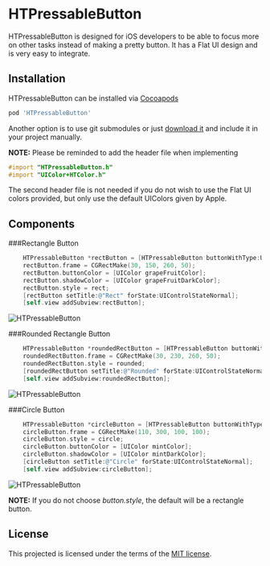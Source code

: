 HTPressableButton
==============
HTPressableButton is designed for iOS developers to be able to focus more on other tasks instead of making a pretty button. It has a Flat UI design and is very easy to integrate.


Installation
-------------------
HTPressableButton can be installed via [Cocoapods](http://cocoapods.org/)

```ruby
pod 'HTPressableButton'
```

Another option is to use git submodules or just [download it](https://github.com/Grouper/FlatUIKit/archive/master.zip) and include it in your project manually.

**NOTE:** Please be reminded to add the header file when implementing

```objective-c
#import "HTPressableButton.h"
#import "UIColor+HTColor.h"
```

The second header file is not needed if you do not wish to use the Flat UI colors provided, but only use the default UIColors given by Apple.

Components
-------------------
###Rectangle Button
```objective-c
    HTPressableButton *rectButton = [HTPressableButton buttonWithType:UIButtonTypeCustom];
    rectButton.frame = CGRectMake(30, 150, 260, 50);
    rectButton.buttonColor = [UIColor grapeFruitColor];
    rectButton.shadowColor = [UIColor grapeFruitDarkColor];
    rectButton.style = rect;
    [rectButton setTitle:@"Rect" forState:UIControlStateNormal];
    [self.view addSubview:rectButton];
```

![HTPressableButton](https://github.com/herinkc/READMEImages/RectButtonImage.gif)


###Rounded Rectangle Button
```objective-c
    HTPressableButton *roundedRectButton = [HTPressableButton buttonWithType:UIButtonTypeCustom];
    roundedRectButton.frame = CGRectMake(30, 230, 260, 50);
    roundedRectButton.style = rounded;
    [roundedRectButton setTitle:@"Rounded" forState:UIControlStateNormal];
    [self.view addSubview:roundedRectButton];
```

![HTPressableButton](https://github.com/herinkc/READMEImages/RoundedRectButtonImage.gif)


###Circle Button
```objective-c
    HTPressableButton *circleButton = [HTPressableButton buttonWithType:UIButtonTypeCustom];
    circleButton.frame = CGRectMake(110, 300, 100, 100);
    circleButton.style = circle;
    circleButton.buttonColor = [UIColor mintColor];
    circleButton.shadowColor = [UIColor mintDarkColor];
    [circleButton setTitle:@"Circle" forState:UIControlStateNormal];
    [self.view addSubview:circleButton];
```

![HTPressableButton](https://github.com/herinkc/READMEImages/CircleButtonImage.gif)


**NOTE:** If you do not choose *button.style*, the default will be a rectangle button.


License
-------------------
This projected is licensed under the terms of the [MIT license](https://github.com/herinkc/HTPressableButton/blob/master/LICENSE).